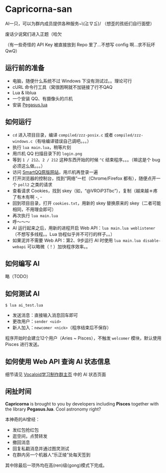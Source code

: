 Capricorna-san
==============

AI一只，可以为群内成员提供各种服务~\\(≧∇≦)/ （想歪的孩纸们自行面壁）

废话少说窝们进入正题（哈欠

（有一些奇怪的 API Key 被直接放到 Repo 里了…不想写 config 啊…求不玩坏 QwQ）

运行前的准备
------------

* 电脑，随便什么系统不过 Windows 下没有测试过。。理论可行
* cURL 命令行工具（窝很困啊就不加链接了行不QAQ
* Lua & liblua
* 一个安装 QQ、有摄像头的爪机
* 安装 [Pegasus.lua](https://github.com/EvandroLG/pegasus.lua)

如何运行
--------

* `cd` 进入项目目录，编译 `compiled/zzz-posix.c` 或者 `compiled/zzz-windows.c`（有啥编译错误自己调吧。。。）
* 执行 `lua main.lua`，稍等片刻
* 用爪机 QQ 扫描目录下的 `login.png`
* 等到 `1 / 212`、`2 / 212` 这种东西开始的时候 `^C` 结束程序。。。（嘛这是个 bug 必须这么做。。。）
* 访问 [SmartQQ原版网站](http://w.qq.com/)，用爪机再登录一遍
* 打开浏览器的控制台，找到“网络”一栏（Chrome/Firefox 都有），随便点开一个 `poll2` 之类的请求
* 查看请求 Cookies，找到 skey（如，“@VROiP3Tbc”），复制（越来越＊疼了有木有啊 -, -
* 回到项目目录，打开 `cookies.txt`，用新的 skey 替换原来的 skey（二者可能相同，不用理会即可）
* 再次执行 `lua main.lua`
* 呼～～～
* AI 运行起来之后，用新的进程开启 Web API：`lua main.lua weblistener`（不想写多线程。。Lua 协程似乎并不可行的样子。。）
* 如果泥并不需要 Web API：第2、9步运行 AI 时使用 `lua main.lua disable-webapi` 可以略微（！）加快程序效率。。

如何编写 AI
-----------

略（TODO）

如何测试 AI
-----------

`$ lua ai_test.lua`

* 发送消息：直接输入消息回车即可
* 更改用户：`sender <uid>`
* 新人加入：`newcomer <nick>`（程序结束后不保存）

程序开始时会建立12个用户（Aries ~ Pisces），不触发 `welcomer` 模块，默认使用 Pisces 进行发送。

如何使用 Web API 查询 AI 状态信息
----------------

细节请见 [Vocaloid学习制作群主页](https://github.com/VMGroup/vmgroup.github.io) 中的 AI 状态页面

闲扯时间
--------

**Capricorna** is brought to you by developers including **Pisces** together with the library **Pegasus.lua**. Cool astronomy right?

本神奇的AI曾经：
* 发红包抢红包
* 逛空间，点赞转发
* 撤回消息
* 回复私戳消息并通过图灵测试
* 在群内另一个机器人“乐正绫”处每天签到

其中除最后一项外均在高(ren)级(gong)模式下完成。
